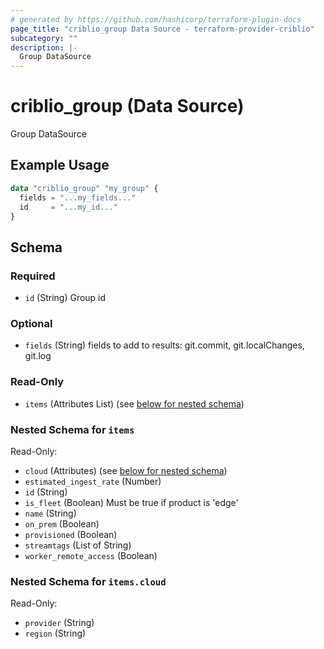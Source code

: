 ```yaml
---
# generated by https://github.com/hashicorp/terraform-plugin-docs
page_title: "criblio_group Data Source - terraform-provider-criblio"
subcategory: ""
description: |-
  Group DataSource
---
```


# criblio_group (Data Source)

Group DataSource

## Example Usage

```terraform
data "criblio_group" "my_group" {
  fields = "...my_fields..."
  id     = "...my_id..."
}
```

<!-- schema generated by tfplugindocs -->
## Schema

### Required

- `id` (String) Group id

### Optional

- `fields` (String) fields to add to results: git.commit, git.localChanges, git.log

### Read-Only

- `items` (Attributes List) (see [below for nested schema](#nestedatt--items))

<a id="nestedatt--items"></a>
### Nested Schema for `items`

Read-Only:

- `cloud` (Attributes) (see [below for nested schema](#nestedatt--items--cloud))
- `estimated_ingest_rate` (Number)
- `id` (String)
- `is_fleet` (Boolean) Must be true if product is 'edge'
- `name` (String)
- `on_prem` (Boolean)
- `provisioned` (Boolean)
- `streamtags` (List of String)
- `worker_remote_access` (Boolean)

<a id="nestedatt--items--cloud"></a>
### Nested Schema for `items.cloud`

Read-Only:

- `provider` (String)
- `region` (String)
